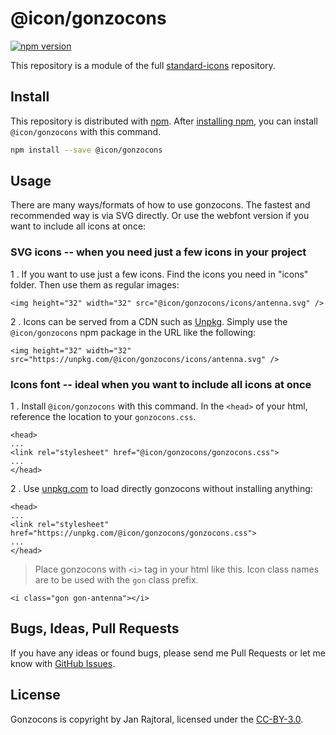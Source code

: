 # @icon/gonzocons

[![npm version](https://img.shields.io/npm/v/@icon/gonzocons.svg)](https://www.npmjs.org/package/@icon/gonzocons)

This repository is a module of the full [standard-icons][standard-icons] repository.

## Install

This repository is distributed with [npm]. After [installing npm][install-npm], you can install `@icon/gonzocons` with this command.

```bash
npm install --save @icon/gonzocons
```

## Usage

There are many ways/formats of how to use gonzocons. The fastest and recommended way is via SVG directly. Or use the webfont version if you want to include all icons at once:

### SVG icons -- when you need just a few icons in your project

1 . If you want to use just a few icons. Find the icons you need in "icons" folder. Then use them as regular images:

```
<img height="32" width="32" src="@icon/gonzocons/icons/antenna.svg" />
```

2 . Icons can be served from a CDN such as [Unpkg][Unpkg]. Simply use the `@icon/gonzocons` npm package in the URL like the following:

```
<img height="32" width="32" src="https://unpkg.com/@icon/gonzocons/icons/antenna.svg" />
```

### Icons font -- ideal when you want to include all icons at once

1 . Install `@icon/gonzocons` with this command. In the `<head>` of your html, reference the location to your `gonzocons.css`.

```
<head>
...
<link rel="stylesheet" href="@icon/gonzocons/gonzocons.css">
...
</head>
```

2 . Use [unpkg.com][Unpkg] to load directly gonzocons without installing anything:

```
<head>
...
<link rel="stylesheet" href="https://unpkg.com/@icon/gonzocons/gonzocons.css">
...
</head>
```

> Place gonzocons with `<i>` tag in your html like this. Icon class names are to be used with the `gon` class prefix.

```
<i class="gon gon-antenna"></i>
```


## Bugs, Ideas, Pull Requests

If you have any ideas or found bugs, please send me Pull Requests or let me know with [GitHub Issues][github issues].

## License

Gonzocons is copyright by Jan Rajtoral, licensed under the [CC-BY-3.0][license].

[license]: http://creativecommons.org/licenses/by-sa/3.0/
[standard-icons]: https://github.com/thecreation/standard-icons
[npm]: https://www.npmjs.com/
[install-npm]: https://docs.npmjs.com/getting-started/installing-node
[sass]: http://sass-lang.com/
[github issues]: https://github.com/thecreation/standard-icons/issues
[Unpkg]: https://unpkg.com